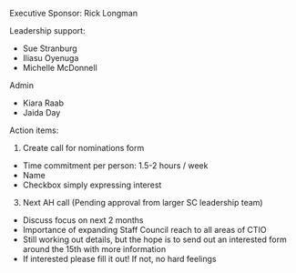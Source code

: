 Executive Sponsor: Rick Longman

Leadership support:

- Sue Stranburg
- Iliasu Oyenuga
- Michelle McDonnell

Admin

- Kiara Raab
- Jaida Day

  

Action items:

1. Create call for nominations form

- Time commitment per person: 1.5-2 hours / week
- Name
- Checkbox simply expressing interest

3. Next AH call (Pending approval from larger SC leadership team)

- Discuss focus on next 2 months
- Importance of expanding Staff Council reach to all areas of CTIO
- Still working out details, but the hope is to send out an interested form around the 15th with more information
- If interested please fill it out! If not, no hard feelings